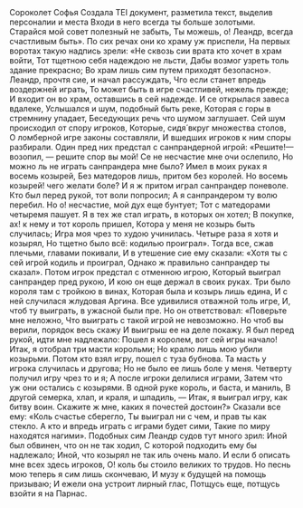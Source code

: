 <TEI> 
<teiHeader> 
<fileDesc> 
<titleStmt> 
<title>Задание 2</title> 
</titleStmt> 
<respStmt> 
<persName>Сороколет Софья</persName> 
<resp>Создала TEI документ, разметила текст, выделив персоналии и места</resp> 
</respStmt> 
</fileDesc> 
</teiHeader> 
<text> 
Входи в <person xml:id="b"><persName>него</persName></person> всегда <person xml:id="b"><persName>ты</persName></person> больше золотыми.
Старайся <person xml:id="b"><persName>мой</persName></person> совет полезный не забыть,
<person xml:id="b"><persName>Ты</persName></person> можешь, о! <persName>Леандр</persName>, всегда счастливым быть».
По сих речах <person xml:id="b"><persName>они</persName></person> ко храму уж приспели,
На первых воротах такую надпись зрели:
«Не сквозь сии врата <person xml:id="b"><persName>кто</persName></person> хочет в храм войти,
<person xml:id="b"><persName>Тот</persName></person> тщетною <person xml:id="b"><persName>себя</persName></person> надеждою не льсти,
Дабы возмог узреть толь здание прекрасно;
Во храм лишь сим путем приходят безопасно».
<persName>Леандр</persName>, прочтя сие, и начал рассуждать,
Чго если станет впредь воздержней играть,
То может быть в игре счастливей, нежель прежде;
И входит он во храм, оставшись в сей надежде.
И се открылася завеса вдалеке,
Услышался и шум, подобный быть реке,
Которая с горы в стремнину упадает,
Беседующих речь что шумом заглушает.
Сей шум происходил от спору игроков,
Которые, сидя́ вкруг множества столов,
О ломберной игре законы составляли,
И вшедших игроков к ним споры разбирали.
Один пред них предстал с санпрандерной игрой:
«Решите!—возопил, — решите спор вы мой!
Се не несчастие мне очи ослепило,
Но можно ль не играть санпрандера мне было?
Имел в моих руках я восемь козырей,
Без матедоров лишь, притом без королей.
Но восемь козырей! чего желати боле?
И я ж притом играл санпрандер поневоле.
Кто был перед рукой, тот воли попросил;
А я санпрандером ту волю перебил.
Но о! несчастие, мой дух еще бунтует;
Тот с матедорами четыремя пашует.
Я в тех же стал играть, в которых он хотел;
В покупке, ах! к нему и тот король пришел,
Котора у меня не козырь быть случилась;
Игра моя чрез то худою учинилась.
Четыре раза я хотя и козырял,
Но тщетно было всё: кодилью проиграл».
Тогда все, сжав плечьми, главами покивали,
И в утешение сие ему сказали:
«Хотя ты с сей игрой кодиль и проиграл,
Однако ж правильно санпрандер ты сказал».
Потом игрок предстал с отменною игрою,
Который выиграл санпрандер пред рукою,
И кою он еще держал в своих руках.
Три было короля там с тройкою в винах,
Которая была и козырь лишь едина,
И с ней случилася жлудовая <persName>Аргина</persName>.
Все удивилися отважной толь игре,
И, чтоб ту выиграть, в ужасной были пре.
Но он ответствовал: «Поверьте мне неложно,
Что выиграть с такой игрой не невозможно.
Но чтоб вы верили, порядок весь скажу
И выигрыш ее на деле покажу.
Я был перед рукой, идти мне надлежало:
Пошел я королем, вот сей игры начало!
Итак, я отобрал три масти корольми;
Но кралю лишь мою убили козырьми.
Потом кто взял игру, пошел с туза бубнова.
Та масть у игрока случилась и другова;
Но не было ее лишь боле у меня.
Четверту получил игру чрез то и я;
А после игроки делилися играми,
Затем что уж они остались с козырями.
В одной руке король, и баста, и маниль,
В другой семерка, хлап, и краля, и шпадиль, —
Итак, я выиграл игру, как битву воин.
Скажите ж мне, каких я почестей достоин?»
Сказали все ему: «Коль счастье сберегло,
Ты выиграл ни с чем, и прав ты как стекло.
А кто и впредь играть с играми будет сими,
Такие по миру находятся нагими».
Подобных сим <persName>Леандр</persName> судов тут много зрил:
Иной был обвинен, что он не так ходил,
С которой подходить ему бы надлежало;
Иной, что козырял не так иль очень мало.
И если б описать мне всех здесь игроков,
О! коль бы стоило великих то трудов.
Но песнь мою теперь я сим лишь скончеваю,
И музу к будущей на помощь призываю;
И ежели она устроит лирный глас,
Потщусь еще, потщусь взойти я на <placeName>Парнас</placeName>.
</text> 
</TEI>
